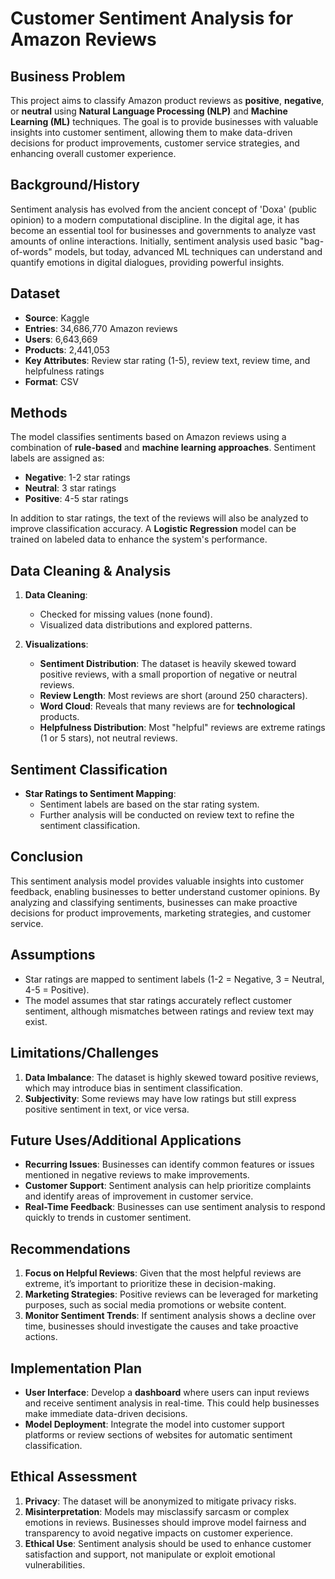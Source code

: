 # Customer Sentiment Analysis for Amazon Reviews

## Business Problem
This project aims to classify Amazon product reviews as **positive**, **negative**, or **neutral** using **Natural Language Processing (NLP)** and **Machine Learning (ML)** techniques. The goal is to provide businesses with valuable insights into customer sentiment, allowing them to make data-driven decisions for product improvements, customer service strategies, and enhancing overall customer experience.

## Background/History
Sentiment analysis has evolved from the ancient concept of 'Doxa' (public opinion) to a modern computational discipline. In the digital age, it has become an essential tool for businesses and governments to analyze vast amounts of online interactions. Initially, sentiment analysis used basic "bag-of-words" models, but today, advanced ML techniques can understand and quantify emotions in digital dialogues, providing powerful insights.

## Dataset
- **Source**: Kaggle  
- **Entries**: 34,686,770 Amazon reviews  
- **Users**: 6,643,669  
- **Products**: 2,441,053  
- **Key Attributes**: Review star rating (1-5), review text, review time, and helpfulness ratings  
- **Format**: CSV  

## Methods
The model classifies sentiments based on Amazon reviews using a combination of **rule-based** and **machine learning approaches**. Sentiment labels are assigned as:
- **Negative**: 1-2 star ratings  
- **Neutral**: 3 star ratings  
- **Positive**: 4-5 star ratings  

In addition to star ratings, the text of the reviews will also be analyzed to improve classification accuracy. A **Logistic Regression** model can be trained on labeled data to enhance the system's performance.

## Data Cleaning & Analysis
1. **Data Cleaning**: 
   - Checked for missing values (none found).
   - Visualized data distributions and explored patterns.
   
2. **Visualizations**:
   - **Sentiment Distribution**: The dataset is heavily skewed toward positive reviews, with a small proportion of negative or neutral reviews.
   - **Review Length**: Most reviews are short (around 250 characters).
   - **Word Cloud**: Reveals that many reviews are for **technological** products.
   - **Helpfulness Distribution**: Most "helpful" reviews are extreme ratings (1 or 5 stars), not neutral reviews.

## Sentiment Classification
- **Star Ratings to Sentiment Mapping**: 
   - Sentiment labels are based on the star rating system.
   - Further analysis will be conducted on review text to refine the sentiment classification.

## Conclusion
This sentiment analysis model provides valuable insights into customer feedback, enabling businesses to better understand customer opinions. By analyzing and classifying sentiments, businesses can make proactive decisions for product improvements, marketing strategies, and customer service.

## Assumptions
- Star ratings are mapped to sentiment labels (1-2 = Negative, 3 = Neutral, 4-5 = Positive).
- The model assumes that star ratings accurately reflect customer sentiment, although mismatches between ratings and review text may exist.

## Limitations/Challenges
1. **Data Imbalance**: The dataset is highly skewed toward positive reviews, which may introduce bias in sentiment classification.
2. **Subjectivity**: Some reviews may have low ratings but still express positive sentiment in text, or vice versa.

## Future Uses/Additional Applications
- **Recurring Issues**: Businesses can identify common features or issues mentioned in negative reviews to make improvements.
- **Customer Support**: Sentiment analysis can help prioritize complaints and identify areas of improvement in customer service.
- **Real-Time Feedback**: Businesses can use sentiment analysis to respond quickly to trends in customer sentiment.

## Recommendations
1. **Focus on Helpful Reviews**: Given that the most helpful reviews are extreme, it’s important to prioritize these in decision-making.
2. **Marketing Strategies**: Positive reviews can be leveraged for marketing purposes, such as social media promotions or website content.
3. **Monitor Sentiment Trends**: If sentiment analysis shows a decline over time, businesses should investigate the causes and take proactive actions.

## Implementation Plan
- **User Interface**: Develop a **dashboard** where users can input reviews and receive sentiment analysis in real-time. This could help businesses make immediate data-driven decisions.
- **Model Deployment**: Integrate the model into customer support platforms or review sections of websites for automatic sentiment classification.

## Ethical Assessment
1. **Privacy**: The dataset will be anonymized to mitigate privacy risks.
2. **Misinterpretation**: Models may misclassify sarcasm or complex emotions in reviews. Businesses should improve model fairness and transparency to avoid negative impacts on customer experience.
3. **Ethical Use**: Sentiment analysis should be used to enhance customer satisfaction and support, not manipulate or exploit emotional vulnerabilities.
